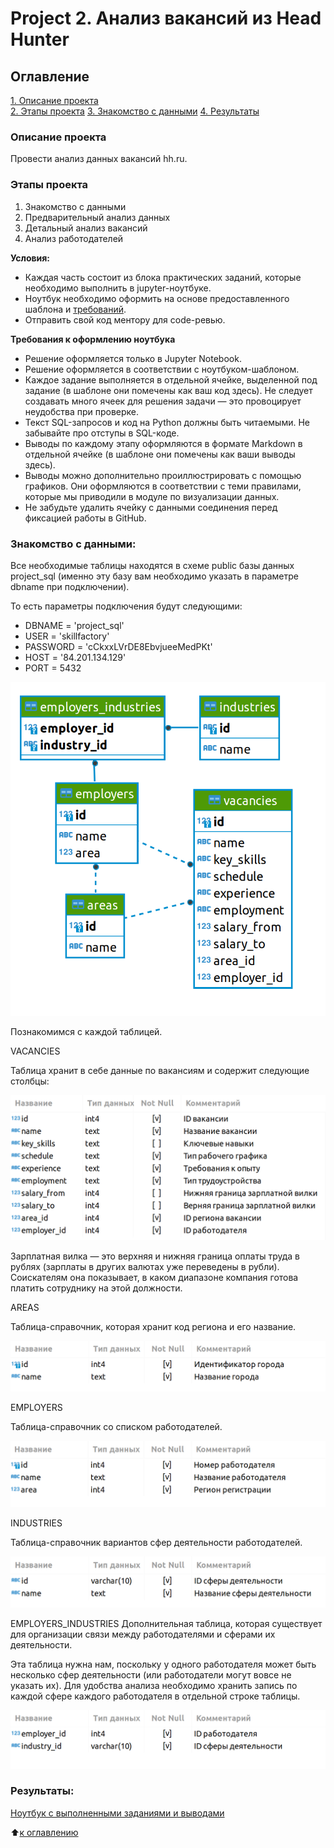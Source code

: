 # Project 2. Анализ вакансий из Head Hunter

## Оглавление  
[1. Описание проекта](https://github.com/itbias/Projects/tree/main/project_2/Readme.md#Описание-проекта)  
[2. Этапы проекта](https://github.com/itbias/Projects/tree/main/project_2/Readme.md#Этапы-проекта) 
[3. Знакомство с данными](https://github.com/itbias/Projects/tree/main/project_2/Readme.md#Знакомство-с-данными)
[4. Результаты](https://github.com/itbias/Projects/tree/main/project_2/Readme.md#Результаты)    

### Описание проекта    
Провести анализ данных вакансий hh.ru.

### Этапы проекта    
1. Знакомство с данными
2. Предварительный анализ данных
3. Детальный анализ вакансий
4. Анализ работодателей

**Условия:**  
- Каждая часть состоит из блока практических заданий, которые необходимо выполнить в jupyter-ноутбуке.
- Ноутбук необходимо оформить на основе предоставленного шаблона и [требований](https://github.com/itbias/sf_data_science/edit/main/project_1/Readme.md#Требования-к-оформлению-ноутбука).
- Отправить свой код ментору для code-ревью. 

**Требования к оформлению ноутбука**     
- Решение оформляется только в Jupyter Notebook.
- Решение оформляется в соответствии с ноутбуком-шаблоном.
- Каждое задание выполняется в отдельной ячейке, выделенной под задание (в шаблоне они помечены как ваш код здесь). Не следует создавать много ячеек для решения задачи — это провоцирует неудобства при проверке.
- Текст SQL-запросов и код на Python должны быть читаемыми. Не забывайте про отступы в SQL-коде.
- Выводы по каждому этапу оформляются в формате Markdown в отдельной ячейке (в шаблоне они помечены как ваши выводы здесь).
- Выводы можно дополнительно проиллюстрировать с помощью графиков. Они оформляются в соответствии с теми правилами, которые мы приводили в модуле по визуализации данных.
- Не забудьте удалить ячейку с данными соединения перед фиксацией работы в GitHub.

### Знакомство с данными:  
Все необходимые таблицы находятся в схеме public базы данных project_sql (именно эту базу вам необходимо указать в параметре dbname при подключении).

То есть параметры подключения будут следующими:

- DBNAME = 'project_sql'
- USER = 'skillfactory'
- PASSWORD = 'cCkxxLVrDE8EbvjueeMedPKt'
- HOST = '84.201.134.129'
- PORT = 5432

![alt text](image.png)

Познакомимся с каждой таблицей.

VACANCIES

Таблица хранит в себе данные по вакансиям и содержит следующие столбцы:

![alt text](image-1.png)

Зарплатная вилка — это верхняя и нижняя граница оплаты труда в рублях (зарплаты в других валютах уже переведены в рубли). Соискателям она показывает, в каком диапазоне компания готова платить сотруднику на этой должности.

AREAS

Таблица-справочник, которая хранит код региона и его название.

![alt text](image-2.png)

EMPLOYERS

Таблица-справочник со списком работодателей.

![alt text](image-3.png)

INDUSTRIES

Таблица-справочник вариантов сфер деятельности работодателей.

![alt text](image-4.png)

EMPLOYERS_INDUSTRIES
Дополнительная таблица, которая существует для организации связи между работодателями и сферами их деятельности.

Эта таблица нужна нам, поскольку у одного работодателя может быть несколько сфер деятельности (или работодатели могут вовсе не указать их). Для удобства анализа необходимо хранить запись по каждой сфере каждого работодателя в отдельной строке таблицы.

![alt text](image-5.png)

### Результаты:  
[Ноутбук с выполненными заданиями и выводами](https://github.com/itbias/Projects/tree/main/project_2/project_2.ipynb)

:arrow_up:[к оглавлению](https://github.com/itbias/Projects/tree/main/project_2/Readme.md#Оглавление)
